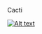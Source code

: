 Cacti

[![Alt text](https://img.youtube.com/vi/5JaAHKU0LE4/0.jpg)](https://www.youtube.com/watch?v=5JaAHKU0LE4)
